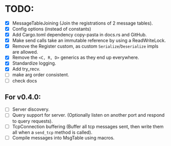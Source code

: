 # TODO:
- [x] MessageTableJoining (Join the registrations of 2 message tables).
- [x] Config options (instead of constants)
- [x] Add Cargo.toml dependency copy-pasta in docs.rs and GitHub.
- [x] Make send calls take an immutable reference by using a ReadWriteLock.
- [x] Remove the Register custom, as custom `Serialize`/`Deserialize` impls are allowed.
- [x] Remove the `<C, R, D>` generics as they end up everywhere.
- [x] Standardize logging.
- [x] Add try_recv.
- [ ] make arg order consistent.
- [ ] check docs

## For v0.4.0:
- [ ] Server discovery.
- [ ] Query support for server. (Optionally listen on another port and respond to query requests).
- [ ] TcpConnection buffering (Buffer all tcp messages sent, then write them all when a `send_tcp` method is called).
- [ ] Compile messages into MsgTable using macros.
